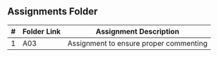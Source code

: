 ##  Assignments Folder

|   #   | Folder Link | Assignment Description |
| :---: | ----------- | ---------------------- |
| 1 | A03 | Assignment to ensure proper commenting |
